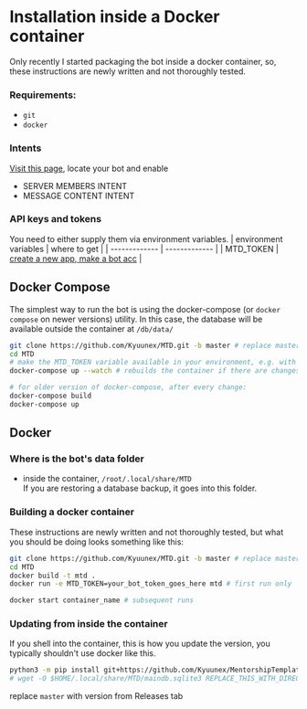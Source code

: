 # Installation inside a Docker container
Only recently I started packaging the bot inside a docker container, so, 
these instructions are newly written and not thoroughly tested.

### Requirements: 
+ `git`
+ `docker`

### Intents
[Visit this page](https://discord.com/developers/applications/), locate your bot and enable 
- SERVER MEMBERS INTENT
- MESSAGE CONTENT INTENT

### API keys and tokens
You need to either supply them via environment variables.
| environment variables | where to get |
| ------------- | ------------- |
| MTD_TOKEN  | [create a new app, make a bot acc](https://discord.com/developers/applications/) |

## Docker Compose
The simplest way to run the bot is using the docker-compose (or `docker compose` on newer versions) utility.
In this case, the database will be available outside the container at `/db/data/`

```bash
git clone https://github.com/Kyuunex/MTD.git -b master # replace master with version from Releases tab
cd MTD
# make the MTD_TOKEN variable available in your environment, e.g. with a .env or .envrc file
docker-compose up --watch # rebuilds the container if there are changes in /mtd folder

# for older version of docker-compose, after every change:
docker-compose build
docker-compose up
```

## Docker

### Where is the bot's data folder
+ inside the container, `/root/.local/share/MTD`  
If you are restoring a database backup, it goes into this folder.

### Building a docker container
These instructions are newly written and not thoroughly tested, but what you should be doing looks something like this: 

```bash
git clone https://github.com/Kyuunex/MTD.git -b master # replace master with version from Releases tab
cd MTD
docker build -t mtd .
docker run -e MTD_TOKEN=your_bot_token_goes_here mtd # first run only

docker start container_name # subsequent runs
```

### Updating from inside the container
If you shell into the container, this is how you update the version, you typically shouldn't use docker like this.
```sh
python3 -m pip install git+https://github.com/Kyuunex/MentorshipTemplateDistributor.git@master --upgrade
# wget -O $HOME/.local/share/MTD/maindb.sqlite3 REPLACE_THIS_WITH_DIRECT_FILE_LINK # optional database backup restore
```
replace `master` with version from Releases tab